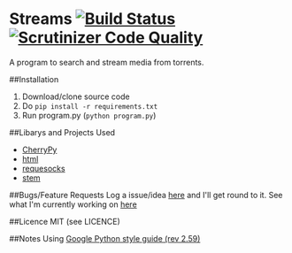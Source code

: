 # Streams [![Build Status](https://magnum.travis-ci.com/robalar/Streams.svg?token=1j78pQcArktnKA8Vqqqj)](https://magnum.travis-ci.com/robalar/Streams) [![Scrutinizer Code Quality](https://scrutinizer-ci.com/g/robalar/Streams/badges/quality-score.png?b=master)](https://scrutinizer-ci.com/g/robalar/Streams/?branch=master)
A program to search and stream media from torrents.

##Installation
1. Download/clone source code
2. Do `pip install -r requirements.txt`
3. Run program.py (`python program.py`)

##Libarys and Projects Used
* [CherryPy](http://www.cherrypy.org/)
* [html](https://pypi.python.org/pypi/html/)
* [requesocks](https://pypi.python.org/pypi/requesocks/0.10.8)
* [stem](https://stem.torproject.org/)

##Bugs/Feature Requests
Log a issue/idea [here](https://github.com/robalar/Streams/issues) and I'll get round to it. See what I'm currently working on [here](https://waffle.io/robalar/streams)

##Licence
MIT (see LICENCE)

##Notes
Using [Google Python style guide (rev 2.59)](https://google-styleguide.googlecode.com/svn/trunk/pyguide.html)
